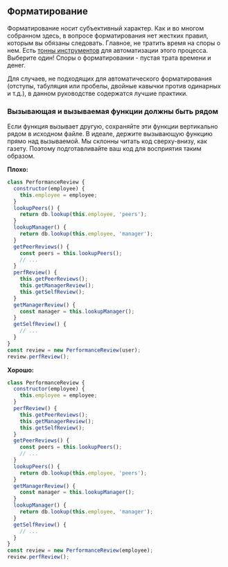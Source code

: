 ## **Форматирование**
Форматирование носит субъективный характер. Как и во многом собранном здесь, в вопросе форматирования нет жестких правил, которым вы обязаны следовать. Главное, не тратить время на споры о нем. Есть [тонны инструментов](http://standardjs.com/rules.html) для автоматизации этого процесса. Выберите один! Споры о форматировании - пустая трата времени и денег.

Для случаев, не подходящих для автоматического форматирования \(отступы, табуляция или пробелы, двойные кавычки против одинарных и т.д.\), в данном руководстве содержатся лучшие практики.

### Вызывающая и вызываемая функции должны быть рядом
Если функция вызывает другую, сохраняйте эти функции вертикально рядом в исходном файле. В идеале, держите вызывающую функцию прямо над вызываемой. Мы склонны читать код сверху-внизу, как газету. Поэтому подготавливайте ваш код для восприятия таким образом.

**Плохо:**
```javascript
class PerformanceReview {
  constructor(employee) {
    this.employee = employee;
  }
  lookupPeers() {
    return db.lookup(this.employee, 'peers');
  }
  lookupManager() {
    return db.lookup(this.employee, 'manager');
  }
  getPeerReviews() {
    const peers = this.lookupPeers();
    // ...
  }
  perfReview() {
    this.getPeerReviews();
    this.getManagerReview();
    this.getSelfReview();
  }
  getManagerReview() {
    const manager = this.lookupManager();
  }
  getSelfReview() {
    // ...
  }
}
const review = new PerformanceReview(user);
review.perfReview();
```

**Хорошо:**
```javascript
class PerformanceReview {
  constructor(employee) {
    this.employee = employee;
  }
  perfReview() {
    this.getPeerReviews();
    this.getManagerReview();
    this.getSelfReview();
  }
  getPeerReviews() {
    const peers = this.lookupPeers();
    // ...
  }
  lookupPeers() {
    return db.lookup(this.employee, 'peers');
  }
  getManagerReview() {
    const manager = this.lookupManager();
  }
  lookupManager() {
    return db.lookup(this.employee, 'manager');
  }
  getSelfReview() {
    // ...
  }
}
const review = new PerformanceReview(employee);
review.perfReview();
```